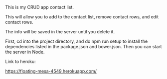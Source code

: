 This is my CRUD app contact list.

This will allow you to add to the contact list, remove contact rows, and edit contact rows.

The info will be saved in the server until you delete it.

First, cd into the project directory, and do npm run setup to install the dependencies listed in the package.json and bower.json. Then you can start the server in Node.

Link to heroku:

https://floating-mesa-4549.herokuapp.com/